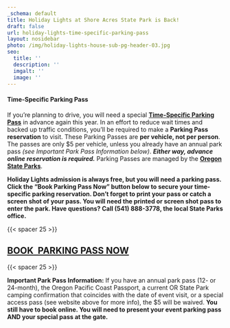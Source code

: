 ```yaml
---
_schema: default
title: Holiday Lights at Shore Acres State Park is Back!
draft: false
url: holiday-lights-time-specific-parking-pass
layout: nosidebar
photo: /img/holiday-lights-house-sub-pg-header-03.jpg
seo:
  title: ''
  description: ''
  imgalt: ''
  image: ''
---
```

#### Time-Specific Parking Pass

If you’re planning to drive, you will need a special&nbsp;**<a target="_blank" rel="noopener" href="https://oregonstateparks.reserveamerica.com/tourParkDetail.do?contractCode=OR&amp;parkId=402381">Time-Specific Parking Pass</a>**&nbsp;in advance again this year. In an effort to reduce wait times and backed up traffic conditions, you’ll be required to make a&nbsp;**Parking Pass reservation**&nbsp;to visit. These Parking Passes are&nbsp;**per vehicle, not per person**. The passes are only $5 per vehicle, unless you already have an annual park pass&nbsp;*(see Important Park Pass Information below)*.&nbsp;***Either way, advance online reservation is required.***&nbsp;Parking Passes are managed by the **<a target="_blank" rel="noopener" href="https://oregonstateparks.reserveamerica.com/tourParkDetail.do?contractCode=OR&amp;parkId=402381"><strong>Oregon State Parks</strong></a>**.

**Holiday Lights admission is always free, but you will need a parking pass. Click the “Book Parking Pass Now” button below to secure your time-specific parking reservation. Don’t forget to print your pass or catch a screen shot of your pass. You will need the printed or screen shot pass to enter the park. Have questions? Call (541) 888-3778, the local State Parks office.**

{{< spacer 25 >}}



## <a class="learn-more-anywhere-btn" target="_blank" rel="noopener" href="https://oregonstateparks.reserveamerica.com/tourParkDetail.do?contractCode=OR&amp;parkId=402381">BOOK&nbsp; PARKING PASS NOW</a>

{{< spacer 25 >}}



**Important Park Pass Information:** If you have an annual park pass (12- or 24-month), the Oregon Pacific Coast Passport, a current OR State Park camping confirmation that coincides with the date of event visit, or a special access pass (see website above for more info), the $5 will be waived. **You still have to book online. You will need to present your event parking pass AND your special pass at the gate.**